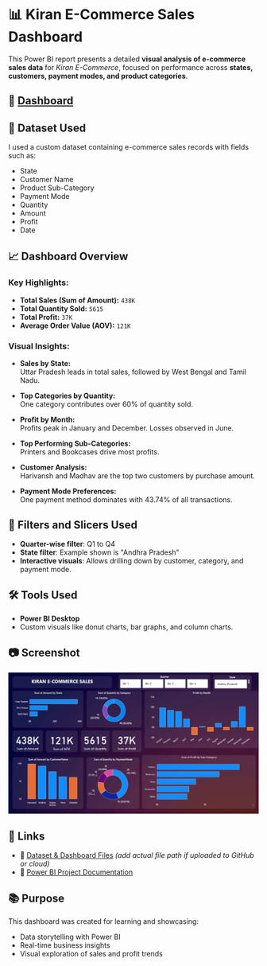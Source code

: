 
# 📊 Kiran E-Commerce Sales Dashboard

This Power BI report presents a detailed **visual analysis of e-commerce sales data** for *Kiran E-Commerce*, focused on performance across **states, customers, payment modes, and product categories**.

## 📁 [Dashboard](https://adityagroup-my.sharepoint.com/:u:/g/personal/23p31f0057_acet_ac_in/ET0W-23rEtZNq0-HkubVf7QBO8HHbkWhls80cz6WklH_gg?e=jYA7vx)

## 📁 Dataset Used
I used a custom dataset containing e-commerce sales records with fields such as:
- State
- Customer Name
- Product Sub-Category
- Payment Mode
- Quantity
- Amount
- Profit
- Date

## 📈 Dashboard Overview

### Key Highlights:
- **Total Sales (Sum of Amount):** `438K`
- **Total Quantity Sold:** `5615`
- **Total Profit:** `37K`
- **Average Order Value (AOV):** `121K`

### Visual Insights:
- **Sales by State:**  
  Uttar Pradesh leads in total sales, followed by West Bengal and Tamil Nadu.
  
- **Top Categories by Quantity:**  
  One category contributes over 60% of quantity sold.

- **Profit by Month:**  
  Profits peak in January and December. Losses observed in June.

- **Top Performing Sub-Categories:**  
  Printers and Bookcases drive most profits.

- **Customer Analysis:**  
  Harivansh and Madhav are the top two customers by purchase amount.

- **Payment Mode Preferences:**  
  One payment method dominates with 43.74% of all transactions.

## 📌 Filters and Slicers Used
- **Quarter-wise filter**: Q1 to Q4
- **State filter**: Example shown is "Andhra Pradesh"
- **Interactive visuals**: Allows drilling down by customer, category, and payment mode.

## 🛠️ Tools Used
- **Power BI Desktop**
- Custom visuals like donut charts, bar graphs, and column charts.

## 📷 Screenshot

![Kiran E-Commerce Sales Dashboard](./Screenshot%202025-06-16%20184718.png)

## 🔗 Links

- 📂 [Dataset & Dashboard Files](./) *(add actual file path if uploaded to GitHub or cloud)*
- 📄 [Power BI Project Documentation](./README.md)

## 📚 Purpose
This dashboard was created for learning and showcasing:
- Data storytelling with Power BI  
- Real-time business insights  
- Visual exploration of sales and profit trends  
